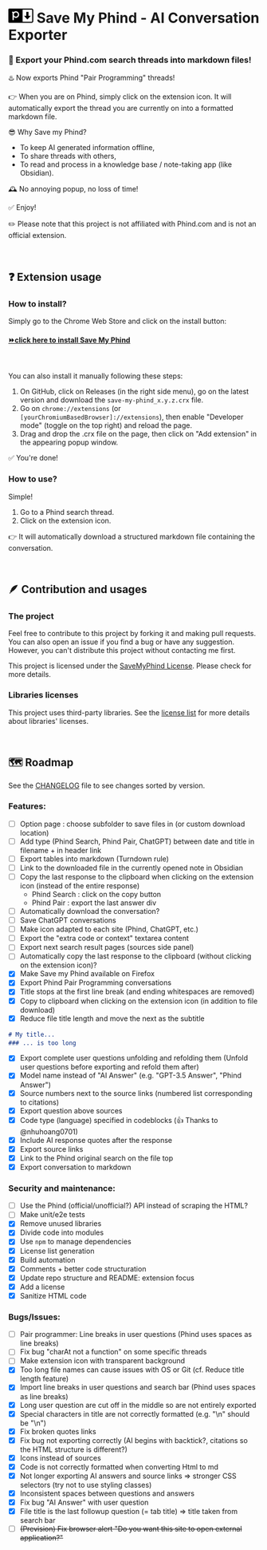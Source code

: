 # <img alt="SaveMyPhind logo" src="./media/logo_128_cut.png" style="width:50px"> Save My Phind - AI Conversation Exporter
### 🚀 Export your Phind.com search threads into markdown files!
♨️ Now exports Phind "Pair Programming" threads!

👉 When you are on Phind, simply click on the extension icon. It will automatically export the thread you are currently on into a formatted markdown file.

😎 Why Save my Phind?
- To keep AI generated information offline,
- To share threads with others,
- To read and process in a knowledge base / note-taking app (like Obsidian).

🕰️ No annoying popup, no loss of time! 

✅ Enjoy!

✏️ Please note that this project is not affiliated with Phind.com and is not an official extension.

<br>

## ❓ Extension usage
### How to install?
Simply go to the Chrome Web Store and click on the install button: 
#### [⏩click here to install Save My Phind](https://chrome.google.com/webstore/detail/save-my-phind/agklnagmfeooogcppjccdnoallkhgkod)
<br>

You can also install it manually following these steps:
1. On GitHub, click on Releases (in the right side menu), go on the latest version and download the `save-my-phind_x.y.z.crx` file.
2. Go on `chrome://extensions` (or `[yourChromiumBasedBrowser]://extensions`), then enable "Developer mode" (toggle on the top right) and reload the page.
3. Drag and drop the .crx file on the page, then click on "Add extension" in the appearing popup window.

✅ You're done!

### How to use?
Simple!
1. Go to a Phind search thread.
2. Click on the extension icon. 

👉 It will automatically download a structured markdown file containing the conversation.

<br>

## 🪶 Contribution and usages
### The project
Feel free to contribute to this project by forking it and making pull requests. You can also open an issue if you find a bug or have any suggestion.
However, you can't distribute this project without contacting me first. 

This project is licensed under the [SaveMyPhind License](LICENSE.md). Please check for more details.

### Libraries licenses
This project uses third-party libraries. See the [license list](licenseList.md) for more details about libraries' licenses.

<br>

## 🗺️ Roadmap
See the [CHANGELOG](CHANGELOG.md) file to see changes sorted by version.
### Features:
- [ ] Option page : choose subfolder to save files in (or custom download location)
- [ ] Add type (Phind Search, Phind Pair, ChatGPT) between date and title in filename + in header link
- [ ] Export tables into markdown (Turndown rule)
- [ ] Link to the downloaded file in the currently opened note in Obsidian
- [ ] Copy the last response to the clipboard when clicking on the extension icon (instead of the entire response)
  - Phind Search : click on the copy button
  - Phind Pair : export the last answer div
- [ ] Automatically download the conversation?
- [ ] Save ChatGPT conversations
- [ ] Make icon adapted to each site (Phind, ChatGPT, etc.)
- [ ] Export the "extra code or context" textarea content
- [ ] Export next search result pages (sources side panel)
- [ ] Automatically copy the last response to the clipboard (without clicking on the extension icon)?
- [x] Make Save my Phind available on Firefox
- [x] Export Phind Pair Programming conversations
- [x] Title stops at the first line break (and ending whitespaces are removed)
- [x] Copy to clipboard when clicking on the extension icon (in addition to file download)
- [x] Reduce file title length and move the next as the subtitle
```md
# My title...
### ... is too long
```
- [x] Export complete user questions unfolding and refolding them (Unfold user questions before exporting and refold them after)
- [x] Model name instead of "AI Answer" (e.g. "GPT-3.5 Answer", "Phind Answer")
- [x] Source numbers next to the source links (numbered list corresponding to citations)
- [x] Export question above sources
- [x] Code type (language) specified in codeblocks (👍 Thanks to @nhuhoang0701)
- [x] Include AI response quotes after the response
- [x] Export source links
- [x] Link to the Phind original search on the file top
- [x] Export conversation to markdown

### Security and maintenance:
- [ ] Use the Phind (official/unofficial?) API instead of scraping the HTML?
- [ ] Make unit/e2e tests
- [x] Remove unused libraries
- [x] Divide code into modules
- [x] Use `npm` to manage dependencies
- [x] License list generation
- [x] Build automation
- [x] Comments + better code structuration
- [x] Update repo structure and README: extension focus
- [x] Add a license
- [x] Sanitize HTML code

### Bugs/Issues:
- [ ] Pair programmer: Line breaks in user questions (Phind uses spaces as line breaks)
- [ ] Fix bug "charAt not a function" on some specific threads
- [ ] Make extension icon with transparent background
- [x] Too long file names can cause issues with OS or Git (cf. Reduce title length feature)
- [x] Import line breaks in user questions and search bar (Phind uses spaces as line breaks)
- [x] Long user question are cut off in the middle so are not entirely exported
- [x] Special characters in title are not correctly formatted (e.g. "\n" should be "\\n")
- [x] Fix broken quotes links
- [x] Fix bug not exporting correctly (AI begins with backtick?, citations so the HTML structure is different?)
- [x] Icons instead of sources
- [x] Code is not correctly formatted when converting Html to md
- [x] Not longer exporting AI answers and source links
  => stronger CSS selectors (try not to use styling classes)
- [x] Inconsistent spaces between questions and answers
- [x] Fix bug "AI Answer" with user question
- [x] File title is the last followup question (= tab title)
  => title taken from search bar
- [ ] ~~(Prevision) Fix browser alert "Do you want this site to open external application?"~~
